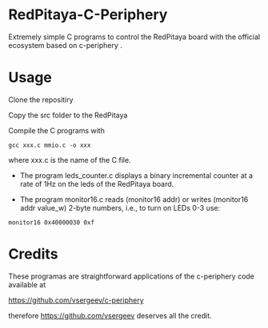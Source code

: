 # RedPitaya-C-Periphery                                                                                
Extremely simple C programs to control the RedPitaya board with the official ecosystem based on c-periphery .                                   
                                                                                                                                    
                                                                                                       
# Usage                                                                                                
                                                                                                       
Clone the repositiry                                                                                   
                                                                                                       
Copy the src folder to the RedPitaya                                                                   
                                                                                                       
Compile the C programs with                                                                            
                                                                                                       
```                                                                                                    
gcc xxx.c mmio.c -o xxx               
```                                                                                                    
where xxx.c is the name of the C file.                                                                 
                                                                                                       
- The program leds_counter.c displays a binary incremental counter at a rate of 1Hz on the leds of the RedPitaya board.

- The program monitor16.c reads (monitor16 addr) or writes (monitor16 addr value_w) 2-byte numbers, i.e., to turn on LEDs 0-3 use:
```                                                                                                    
monitor16 0x40000030 0xf            
```
                                                                                                       
# Credits                                                                                              
                                                                                                       
These programas are straightforward applications of the c-periphery code available at                  
                                                                                                       
https://github.com/vsergeev/c-periphery                                                                
                                                                                                       
therefore https://github.com/vsergeev deserves all the credit.                                         
